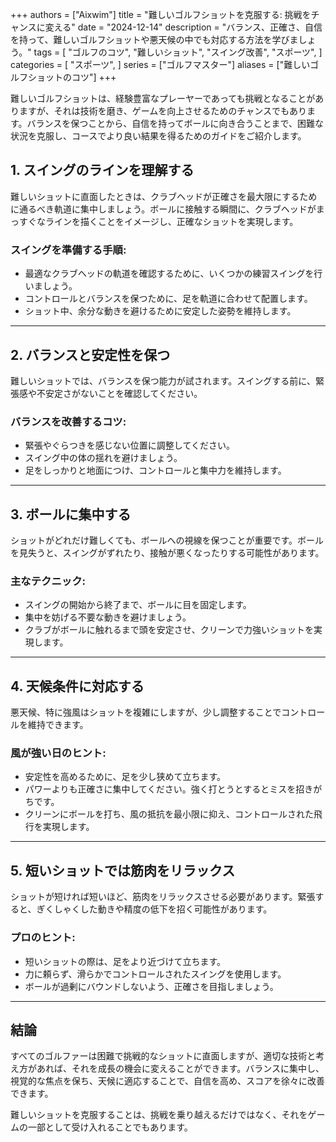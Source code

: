 +++
authors = ["Aixwim"]
title = "難しいゴルフショットを克服する: 挑戦をチャンスに変える"
date = "2024-12-14"
description = "バランス、正確さ、自信を持って、難しいゴルフショットや悪天候の中でも対応する方法を学びましょう。"
tags = [
"ゴルフのコツ",
"難しいショット",
"スイング改善",
"スポーツ",
]
categories = [
"スポーツ",
]
series = ["ゴルフマスター"]
aliases = ["難しいゴルフショットのコツ"]
+++

難しいゴルフショットは、経験豊富なプレーヤーであっても挑戦となることがありますが、それは技術を磨き、ゲームを向上させるためのチャンスでもあります。バランスを保つことから、自信を持ってボールに向き合うことまで、困難な状況を克服し、コースでより良い結果を得るためのガイドをご紹介します。

<!--more-->

## 1. スイングのラインを理解する  

難しいショットに直面したときは、クラブヘッドが正確さを最大限にするために通るべき軌道に集中しましょう。ボールに接触する瞬間に、クラブヘッドがまっすぐなラインを描くことをイメージし、正確なショットを実現します。  

### スイングを準備する手順:
- 最適なクラブヘッドの軌道を確認するために、いくつかの練習スイングを行いましょう。  
- コントロールとバランスを保つために、足を軌道に合わせて配置します。  
- ショット中、余分な動きを避けるために安定した姿勢を維持します。  

---

## 2. バランスと安定性を保つ  

難しいショットでは、バランスを保つ能力が試されます。スイングする前に、緊張感や不安定さがないことを確認してください。  

### バランスを改善するコツ:  
- 緊張やぐらつきを感じない位置に調整してください。  
- スイング中の体の揺れを避けましょう。  
- 足をしっかりと地面につけ、コントロールと集中力を維持します。  

---

## 3. ボールに集中する  

ショットがどれだけ難しくても、ボールへの視線を保つことが重要です。ボールを見失うと、スイングがずれたり、接触が悪くなったりする可能性があります。  

### 主なテクニック:  
- スイングの開始から終了まで、ボールに目を固定します。  
- 集中を妨げる不要な動きを避けましょう。  
- クラブがボールに触れるまで頭を安定させ、クリーンで力強いショットを実現します。  

---

## 4. 天候条件に対応する  

悪天候、特に強風はショットを複雑にしますが、少し調整することでコントロールを維持できます。  

### 風が強い日のヒント:  
- 安定性を高めるために、足を少し狭めて立ちます。  
- パワーよりも正確さに集中してください。強く打とうとするとミスを招きがちです。  
- クリーンにボールを打ち、風の抵抗を最小限に抑え、コントロールされた飛行を実現します。  

---

## 5. 短いショットでは筋肉をリラックス  

ショットが短ければ短いほど、筋肉をリラックスさせる必要があります。緊張すると、ぎくしゃくした動きや精度の低下を招く可能性があります。  

### プロのヒント:  
- 短いショットの際は、足をより近づけて立ちます。  
- 力に頼らず、滑らかでコントロールされたスイングを使用します。  
- ボールが過剰にバウンドしないよう、正確さを目指しましょう。  

---

## 結論  

すべてのゴルファーは困難で挑戦的なショットに直面しますが、適切な技術と考え方があれば、それを成長の機会に変えることができます。バランスに集中し、視覚的な焦点を保ち、天候に適応することで、自信を高め、スコアを徐々に改善できます。  

難しいショットを克服することは、挑戦を乗り越えるだけではなく、それをゲームの一部として受け入れることでもあります。
